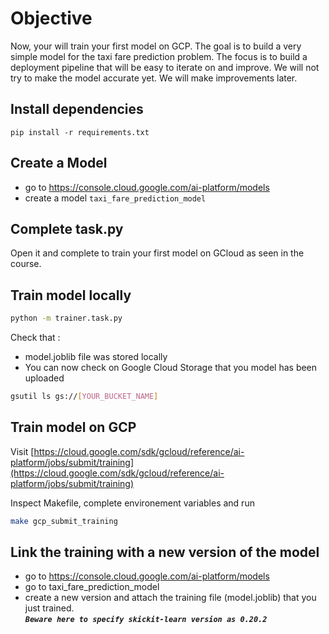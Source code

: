 # Objective

Now, your will train your first model on GCP.
The goal is to build a very simple model for the taxi fare prediction problem. The focus is to build a deployment pipeline that will be easy to iterate on and improve. We will not try to make the model accurate yet. We will make improvements later.

## Install dependencies

    pip install -r requirements.txt

## Create a Model

- go to https://console.cloud.google.com/ai-platform/models
- create a model `taxi_fare_prediction_model`

## Complete task.py

Open it and complete to train your first model on GCloud as seen in the course.

## Train model locally

```bash
python -m trainer.task.py
```

Check that :
- model.joblib file was stored locally
- You can now check on Google Cloud Storage that you model has been uploaded  

```bash
gsutil ls gs://[YOUR_BUCKET_NAME]
```

## Train model on GCP

Visit [https://cloud.google.com/sdk/gcloud/reference/ai-platform/jobs/submit/training](https://cloud.google.com/sdk/gcloud/reference/ai-platform/jobs/submit/training)

Inspect Makefile, complete environement variables and run
```bash
make gcp_submit_training
```

## Link the training with a new version of the model

- go to https://console.cloud.google.com/ai-platform/models
- go to taxi_fare_prediction_model
- create a new version and attach the training file (model.joblib) that you just trained.  
***`Beware here to specify skickit-learn version as 0.20.2`***
